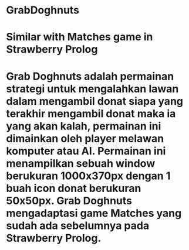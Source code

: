 # GrabDoghnuts
Similar with Matches game in Strawberry Prolog
==============================================
Grab Doghnuts adalah permainan strategi untuk 
mengalahkan lawan dalam mengambil donat siapa 
yang terakhir mengambil donat maka ia yang 
akan kalah, permainan ini dimainkan oleh 
player melawan komputer atau AI. Permainan 
ini menampilkan sebuah window berukuran 
1000x370px dengan 1 buah icon donat 
berukuran 50x50px. Grab Doghnuts mengadaptasi 
game Matches yang sudah ada sebelumnya 
pada Strawberry Prolog.
==============================================
